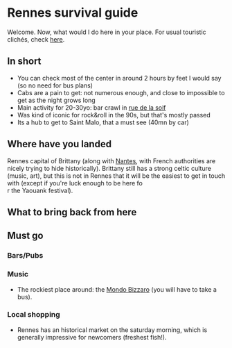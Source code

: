 # Rennes survival guide

Welcome. Now, what would I do here in your place.
For usual touristic clichés, check [here](https://www.brittanytourism.com/destinations/the-10-destinations/rennes-and-brittanys-historic-gateways/rennes/).

## In short

  - You can check most of the center in around 2 hours by feet I would say (so no need for bus plans)
  - Cabs are a pain to get: not numerous enough, and close to impossible to get as the night grows long
  - Main activity for 20-30yo: bar crawl in [rue de la soif](https://www.tourisme-rennes.com/en/discover-rennes/history-rennes/drinkers-alley-rennes/)
  - Was kind of iconic for rock&roll in the 90s, but that's mostly passed
  - Its a hub to get to Saint Malo, that a must see (40mn by car)

## Where have you landed

Rennes capital of Brittany (along with [Nantes](https://en.wikipedia.org/wiki/Nantes), with French authorities are nicely trying to hide historically).
Brittany still has a strong celtic culture (music, art), but this is not in Rennes that it will be the easiest to get in touch with (except if you're luck enough to be here fo\
r the Yaouank festival).

## What to bring back from here

## Must go
### Bars/Pubs

### Music
  - The rockiest place around: the [Mondo Bizzaro](https://mondobizarro.fr/) (you will have to take a bus).

### Local shopping
  - Rennes has an historical market on the saturday morning, which is generally impressive for newcomers (freshest fish!).

